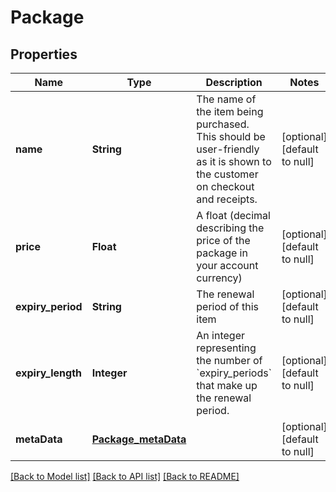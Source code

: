 # Package
## Properties

| Name | Type | Description | Notes |
|------------ | ------------- | ------------- | -------------|
| **name** | **String** | The name of the item being purchased. This should be user-friendly as it is shown to the customer on checkout and receipts. | [optional] [default to null] |
| **price** | **Float** | A float (decimal describing the price of the package in your account currency) | [optional] [default to null] |
| **expiry\_period** | **String** | The renewal period of this item | [optional] [default to null] |
| **expiry\_length** | **Integer** | An integer representing the number of &#x60;expiry_periods&#x60; that make up the renewal period. | [optional] [default to null] |
| **metaData** | [**Package_metaData**](Package_metaData.md) |  | [optional] [default to null] |

[[Back to Model list]](../README.md#documentation-for-models) [[Back to API list]](../README.md#documentation-for-api-endpoints) [[Back to README]](../README.md)

